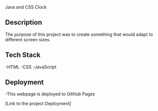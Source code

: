 Java and CSS Clock

## Description

The purpose of this project was to create something that would adapt to different screen sizes.

## Tech Stack

-HTML
-CSS
-JavaScript

## Deployment

-This webpage is deployed to GitHub Pages

[Link to the project Deployment]
